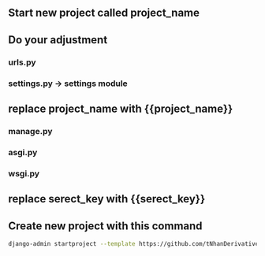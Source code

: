 
## Start new project called project_name

## Do your adjustment
### urls.py
### settings.py -> settings module

## replace project_name with {{project_name}}
### manage.py
### asgi.py
### wsgi.py


## replace serect_key with {{serect_key}}


## Create new project with this command

```bash
django-admin startproject --template https://github.com/tNhanDerivative/Django_BasicTemplate/archive/refs/heads/main.zip <projectname>
```